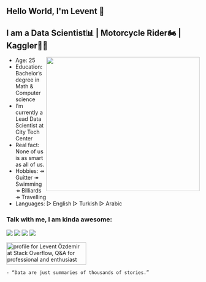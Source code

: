 ## Hello World, I'm Levent 👋


## I am a Data Scientist📊 | Motorcycle Rider🏍 | Kaggler👨‍💻
<img src=https://media4.giphy.com/media/zoKdmndB8QBR2c0gjy/giphy.gif width="400" height="350" align="right">

- Age: 25
- Education: Bachelor’s degree in Math & Computer science
- I’m currently a Lead Data Scientist at City Tech Center
- Real fact: None of us is as smart as all of us.
- Hobbies: ↠ Guitter ↠ Swimming ↠ Billiards ↠ Travelling
- Languages: ▻ English ▻ Turkish ▻ Arabic
### Talk with me, I am kinda awesome:
<p float="left">
<a href="mailto:leventoz997@gmail.com"><img src="https://img.shields.io/badge/Gmail-D14836?style=for-the-badge&logo=gmail&logoColor=white" /></a>
<a href="https://www.linkedin.com/in/levent-ozdemir/"><img src="https://img.shields.io/badge/LinkedIn-0077B5?style=for-the-badge&logo=linkedin&logoColor=yellow" /></a>
<a href="https://www.kaggle.com/leventoz"><img src="https://img.shields.io/badge/Kaggle-20BEFF?style=for-the-badge&logo=Kaggle&logoColor=white" /></a>
<a href="https://leventozdemir.medium.com/"><img src="https://img.shields.io/badge/Medium-12100E?style=for-the-badge&logo=medium&logoColor=white" /></a>
</p>
<a href="https://stackoverflow.com/users/10757176/levent-%c3%96zdemir"><img src="https://stackoverflow.com/users/flair/10757176.png?theme=dark" width="208" height="58" alt="profile for Levent &#214;zdemir at Stack Overflow, Q&amp;A for professional and enthusiast programmers" title="profile for Levent &#214;zdemir at Stack Overflow, Q&amp;A for professional and enthusiast programmers"></a>

```
- “Data are just summaries of thousands of stories.”
```
